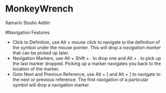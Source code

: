 MonkeyWrench
============

Xamarin Studio Addin

#Navigation Features
- Click to Definition, use Alt + mouse click to navigate to the definition of the symbol under the mouse pointer. This will drop a *navigation marker* that can be picked up later.
- Navigation Markers, use Alt + Shift + . to drop one and Alt + . to pick up the last marker dropped. Picking up a marker navigates you back to the location of the marker.
- Goto Next and Previous Reference, use Alt + [ and Alt + ] to navigate to the next or previous reference. The first navigation of a particular symbol will drop a navigation marker.


